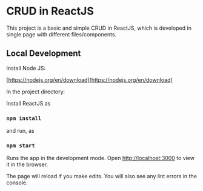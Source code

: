 # CRUD in ReactJS

This project is a basic and simple CRUD in ReactJS, which is developed in single page with different files/components.

## Local Development

Install Node JS: 

[https://nodejs.org/en/download](https://nodejs.org/en/download)

In the project directory:

Install ReactJS as 

### `npm install` 

and run, as

### `npm start`

Runs the app in the development mode.
Open [http://localhost:3000](http://localhost:3000) to view it in the browser.

The page will reload if you make edits.
You will also see any lint errors in the console.
